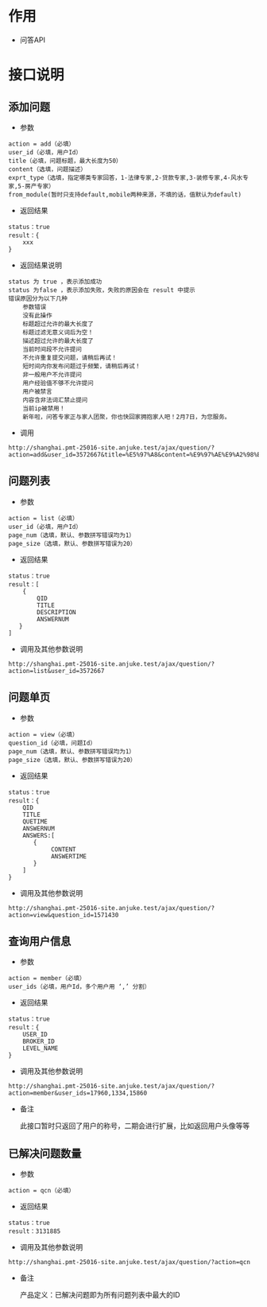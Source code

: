 # 作用

- 问答API

# 接口说明

## 添加问题

- 参数

>
    action = add（必填）
    user_id（必填，用户Id）
    title（必填，问题标题，最大长度为50）
    content（选填，问题描述）
    exprt_type（选填，指定哪类专家回答，1-法律专家,2-贷款专家,3-装修专家,4-风水专家,5-房产专家）
    from_module(暂时只支持default,mobile两种来源，不填的话，值默认为default)

- 返回结果

>
    status：true
    result：{
        xxx
    }

 - 返回结果说明
 
>
    status 为 true ，表示添加成功
    status 为false ，表示添加失败，失败的原因会在 result 中提示
    错误原因分为以下几种
        参数错误
        没有此操作
        标题超过允许的最大长度了
        标题过滤无意义词后为空！
        描述超过允许的最大长度了
        当前时间段不允许提问
        不允许重复提交问题，请稍后再试！
        短时间内你发布问题过于频繁，请稍后再试！
        非一般用户不允许提问
        用户经验值不够不允许提问
        用户被禁言
        内容含非法词汇禁止提问
        当前ip被禁用！
        新年啦，问答专家正与家人团聚，你也快回家拥抱家人吧！2月7日，为您服务。
        
- 调用

>
    http://shanghai.pmt-25016-site.anjuke.test/ajax/question/?action=add&user_id=3572667&title=%E5%97%A8&content=%E9%97%AE%E9%A2%98%E6%8F%8F%E8%BF%B0&exprt_type=3&from_module=mobile


## 问题列表

- 参数

>
    action = list（必填）
    user_id（必填，用户Id）
    page_num（选填，默认、参数拼写错误均为1）
    page_size（选填，默认、参数拼写错误为20）

- 返回结果

>
    status：true
    result：[
        {
            QID
            TITLE
            DESCRIPTION
            ANSWERNUM
       }
    ]

- 调用及其他参数说明

>
    http://shanghai.pmt-25016-site.anjuke.test/ajax/question/?action=list&user_id=3572667
    
## 问题单页

- 参数

>
    action = view（必填）
    question_id（必填，问题Id）
    page_num（选填，默认、参数拼写错误均为1）
    page_size（选填，默认、参数拼写错误为20）

- 返回结果

>
    status：true
    result：{
        QID
        TITLE
        QUETIME
        ANSWERNUM
        ANSWERS:[
           {
                CONTENT
                ANSWERTIME
           }
        ]          
    }


- 调用及其他参数说明

>
    http://shanghai.pmt-25016-site.anjuke.test/ajax/question/?action=view&question_id=1571430
    
## 查询用户信息

- 参数

>
    action = member（必填）
    user_ids（必填，用户Id，多个用户用 ‘,’ 分割）

- 返回结果

>
    status：true
    result：{
        USER_ID
        BROKER_ID
        LEVEL_NAME
    }


- 调用及其他参数说明

>
    http://shanghai.pmt-25016-site.anjuke.test/ajax/question/?action=member&user_ids=17960,1334,15860

- 备注

    此接口暂时只返回了用户的称号，二期会进行扩展，比如返回用户头像等等
    
## 已解决问题数量

- 参数

>
    action = qcn（必填）

- 返回结果

>
    status：true
    result：3131885


- 调用及其他参数说明

>
    http://shanghai.pmt-25016-site.anjuke.test/ajax/question/?action=qcn
    
- 备注

    产品定义：已解决问题即为所有问题列表中最大的ID
